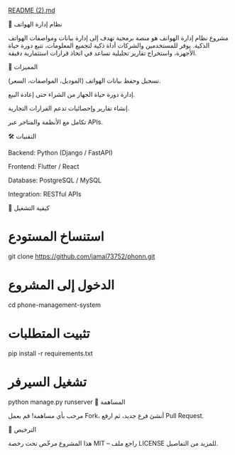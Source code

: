 [README (2).md](https://github.com/user-attachments/files/22514875/README.2.md)



📱 نظام إدارة الهواتف



مشروع نظام إدارة الهواتف هو منصة برمجية تهدف إلى إدارة بيانات ومواصفات الهواتف الذكية. يوفر للمستخدمين والشركات أداة ذكية لتجميع المعلومات، تتبع دورة حياة الأجهزة، واستخراج تقارير تحليلية تساعد في اتخاذ قرارات استثمارية دقيقة.


🎯 المميزات

تسجيل وحفظ بيانات الهواتف (الموديل، المواصفات، السعر).

إدارة دورة حياة الجهاز من الشراء حتى إعادة البيع.

إنشاء تقارير وإحصائيات تدعم القرارات التجارية.

تكامل مع الأنظمة والمتاجر عبر APIs.


🛠️ التقنيات

Backend: Python (Django / FastAPI)

Frontend: Flutter / React

Database: PostgreSQL / MySQL

Integration: RESTful APIs

🚀 كيفية التشغيل

# استنساخ المستودع
git clone https://github.com/jamal73752/phonn.git

# الدخول إلى المشروع
cd phone-management-system  

# تثبيت المتطلبات
pip install -r requirements.txt  

# تشغيل السيرفر
python manage.py runserver
🤝 المساهمة

مرحب بأي مساهمة! قم بعمل Fork، أنشئ فرع جديد، ثم ارفع Pull Request.

📄 الترخيص

هذا المشروع مرخّص تحت رخصة MIT – راجع ملف LICENSE للمزيد من التفاصيل.
